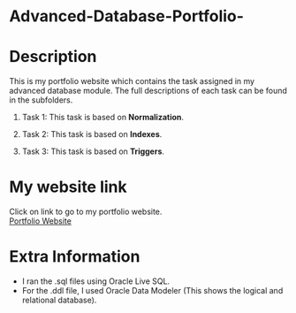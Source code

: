 # Advanced-Database-Portfolio-

# Description
This is my portfolio website which contains the task assigned in my advanced database module.
The full descriptions of each task can be found in the subfolders.
1. Task 1:
This task is based on **Normalization**.
  
2. Task 2:
This task is based on **Indexes**.
  
3. Task 3:
This task is based on **Triggers**.

# My website link
Click on link to go to my portfolio website.\
[Portfolio Website](https://erifeoluwa.wixsite.com/advanceddatabasep1)

# Extra Information
- I ran the .sql files using Oracle Live SQL.
- For the .ddl file, I used Oracle Data Modeler (This shows the logical and relational database).
